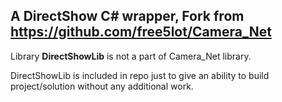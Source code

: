 A DirectShow C# wrapper, Fork from https://github.com/free5lot/Camera_Net
-------------------
Library **DirectShowLib** is not a part of Camera_Net library.

DirectShowLib is included in repo just to give an ability to build project/solution without any additional work.
